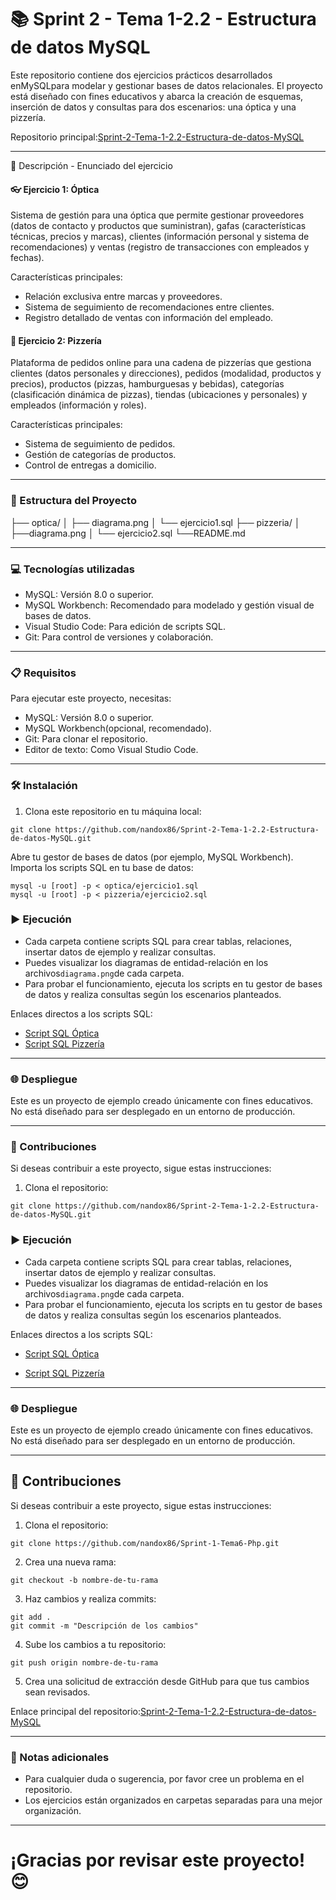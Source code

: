 # <font> 📚 Sprint 2 - Tema 1-2.2 - Estructura de datos MySQL</font>

<font>Este repositorio contiene dos ejercicios prácticos desarrollados en</font>MySQL<font>para modelar y gestionar bases de datos relacionales. El proyecto está diseñado con fines educativos y abarca la creación de esquemas, inserción de datos y consultas para dos escenarios: una óptica y una pizzería.</font>

<font>Repositorio principal:</font>[<font>Sprint-2-Tema-1-2.2-Estructura-de-datos-MySQL</font>](https://github.com/nandox86/Sprint-2-Tema-1-2.2-Estructura-de-datos-MySQL.git)

---

 <font>📄 Descripción - Enunciado del ejercicio</font>


#### <font>👓 Ejercicio 1: Óptica</font>

<font>Sistema de gestión para una óptica que permite gestionar proveedores (datos de contacto y productos que suministran), gafas (características técnicas, precios y marcas), clientes (información personal y sistema de recomendaciones) y ventas (registro de transacciones con empleados y fechas).</font>

Características principales:

* <font>Relación exclusiva entre marcas y proveedores.</font>
* <font>Sistema de seguimiento de recomendaciones entre clientes.</font>
* <font>Registro detallado de ventas con información del empleado.</font>

#### <font>🍕 Ejercicio 2: Pizzería</font>

<font>Plataforma de pedidos online para una cadena de pizzerías que gestiona clientes (datos personales y direcciones), pedidos (modalidad, productos y precios), productos (pizzas, hamburguesas y bebidas), categorías (clasificación dinámica de pizzas), tiendas (ubicaciones y personales) y empleados (información y roles).</font>

Características principales:

* <font>Sistema de seguimiento de pedidos.</font>
* <font>Gestión de categorías de productos.</font>
* <font>Control de entregas a domicilio.</font>

---

### <font>📁 Estructura del Proyecto</font>

<font>
├── optica/
│ 
├── diagrama.png 
│ └── ejercicio1.sql 
├── pizzeria/ 
│ 
├──diagrama.png 
│ 
└── ejercicio2.sql 
└──README.md</font>

---

### <font>💻 Tecnologías utilizadas</font>

* MySQL<font>: Versión 8.0 o superior.</font>
* MySQL Workbench<font>: Recomendado para modelado y gestión visual de bases de datos.</font>
* Visual Studio Code<font>: Para edición de scripts SQL.</font>
* Git<font>: Para control de versiones y colaboración.</font>

---

### <font>📋 Requisitos</font>

<font>Para ejecutar este proyecto, necesitas:</font>

* MySQL<font>: Versión 8.0 o superior.</font>
* MySQL Workbench<font>(opcional, recomendado).</font>
* Git<font>: Para clonar el repositorio.</font>
* Editor de texto<font>: Como Visual Studio Code.</font>

---

### <font>🛠️ Instalación</font>

1. <font>Clona este repositorio en tu máquina local:</font>

```
git clone https://github.com/nandox86/Sprint-2-Tema-1-2.2-Estructura-de-datos-MySQL.git
```

<font>Abre tu gestor de bases de datos (por ejemplo, MySQL Workbench). Importa los scripts SQL en tu base de datos:</font>

```
mysql -u [root] -p < optica/ejercicio1.sql
mysql -u [root] -p < pizzeria/ejercicio2.sql
```
### ▶️ Ejecución
* <font>Cada carpeta contiene scripts SQL para crear tablas, relaciones, insertar datos de ejemplo y realizar consultas.</font>
* <font>Puedes visualizar los diagramas de entidad-relación en los archivos</font>`diagrama.png`<font>de cada carpeta.</font>
* <font>Para probar el funcionamiento, ejecuta los scripts en tu gestor de bases de datos y realiza consultas según los escenarios planteados.</font>

Enlaces directos a los scripts SQL:

* [<font>Script SQL Óptica</font>](https://github.com/nandox86/Sprint-2-Tema-1-2.2-Estructura-de-datos-MySQL/blob/main/optica/ejercicio1.sql)
* [<font>Script SQL Pizzería</font>](https://github.com/nandox86/Sprint-2-Tema-1-2.2-Estructura-de-datos-MySQL/blob/main/pizzeria/ejercicio2.sql)

---

### <font>🌐 Despliegue</font>

<font>Este es un proyecto de ejemplo creado únicamente con fines educativos. No está diseñado para ser desplegado en un entorno de producción.</font>

---

### <font>🤝 Contribuciones</font>

<font>Si deseas contribuir a este proyecto, sigue estas instrucciones:</font>

1. <font>Clona el repositorio:</font>

```
git clone https://github.com/nandox86/Sprint-2-Tema-1-2.2-Estructura-de-datos-MySQL.git
```
### ▶️ Ejecución
* <font>Cada carpeta contiene scripts SQL para crear tablas, relaciones, insertar datos de ejemplo y realizar consultas.</font>
* <font>Puedes visualizar los diagramas de entidad-relación en los archivos</font>`diagrama.png`<font>de cada carpeta.</font>
* <font>Para probar el funcionamiento, ejecuta los scripts en tu gestor de bases de datos y realiza consultas según los escenarios planteados.</font>

Enlaces directos a los scripts SQL:

* [<font>Script SQL Óptica</font>](https://github.com/nandox86/Sprint-2-Tema-1-2.2-Estructura-de-datos-MySQL/blob/main/optica/ejercicio1.sql)

* [<font>Script SQL Pizzería</font>](https://github.com/nandox86/Sprint-2-Tema-1-2.2-Estructura-de-datos-MySQL/blob/main/pizzeria/ejercicio2.sql)

---

### <font>🌐 Despliegue</font>

<font>Este es un proyecto de ejemplo creado únicamente con fines educativos. No está diseñado para ser desplegado en un entorno de producción.</font>

---

## <font>🤝 Contribuciones</font>

<font>Si deseas contribuir a este proyecto, sigue estas instrucciones:</font>

1. <font>Clona el repositorio:</font>

```
git clone https://github.com/nandox86/Sprint-1-Tema6-Php.git
```

2. <font>Crea una nueva rama:</font>

```
git checkout -b nombre-de-tu-rama
```

3. <font>Haz cambios y realiza commits:</font>

```
git add .
git commit -m "Descripción de los cambios"
```

4. <font>Sube los cambios a tu repositorio:</font>

```
git push origin nombre-de-tu-rama
```

5. <font>Crea una solicitud de extracción desde GitHub para que tus cambios sean revisados.</font>

<font>Enlace principal del repositorio:</font>[<font>Sprint-2-Tema-1-2.2-Estructura-de-datos-MySQL</font>](https://github.com/nandox86/Sprint-2-Tema-1-2.2-Estructura-de-datos-MySQL.git)

---

### <font>📝 Notas adicionales</font>

* <font>Para cualquier duda o sugerencia, por favor cree un problema en el repositorio.</font>
* <font>Los ejercicios están organizados en carpetas separadas para una mejor organización.</font>

---

# <font>¡Gracias por revisar este proyecto! 😊</font>
